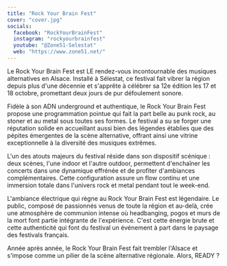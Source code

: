 ```yaml
---
title: "Rock Your Brain Fest"
cover: "cover.jpg"
socials:
  facebook: "RockYourBrainFest"
  instagram: "rockyourbrainfest"
  youtube: "@Zone51-Selestat"
  web: "https://www.zone51.net/"
---
```


Le Rock Your Brain Fest est LE rendez-vous incontournable des musiques alternatives en Alsace. Installé à Sélestat, ce
festival fait vibrer la région depuis plus d'une décennie et s'apprête à célébrer sa 12e édition les 17 et 18 octobre,
promettant deux jours de pur défoulement sonore.

Fidèle à son ADN underground et authentique, le Rock Your Brain Fest propose une programmation pointue qui fait la part
belle au punk rock, au stoner et au metal sous toutes ses formes. Le festival a su se forger une réputation solide en
accueillant aussi bien des légendes établies que des pépites émergentes de la scène alternative, offrant ainsi une
vitrine exceptionnelle à la diversité des musiques extrêmes.

L'un des atouts majeurs du festival réside dans son dispositif scénique : deux scènes, l'une indoor et l'autre outdoor,
permettent d'enchaîner les concerts dans une dynamique effrénée et de profiter d'ambiances complémentaires. Cette
configuration assure un flow continu et une immersion totale dans l'univers rock et metal pendant tout le week-end.

L'ambiance électrique qui règne au Rock Your Brain Fest est légendaire. Le public, composé de passionnés venus de toute
la région et au-delà, crée une atmosphère de communion intense où headbanging, pogos et murs de la mort font partie
intégrante de l'expérience. C'est cette énergie brute et cette authenticité qui font du festival un événement à part
dans le paysage des festivals français.

Année après année, le Rock Your Brain Fest fait trembler l'Alsace et s'impose comme un pilier de la scène alternative
régionale. Alors, READY ?
